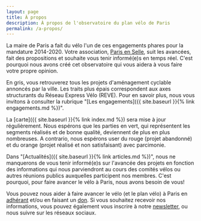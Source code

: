 ```yaml
---
layout: page
title: À propos
description: À propos de l'observatoire du plan vélo de Paris
permalink: /a-propos/
---
```


La maire de Paris a fait du vélo l'un de ces engagements phares pour la mandature 2014-2020. Votre association, [Paris en Selle], suit les avancées, fait des propositions et souhaite vous tenir informé(e)s en temps réel. C'est pourquoi nous avons créé cet observatoire qui vous aidera à vous faire votre propre opinion.

En gris, vous retrouverez tous les projets d'aménagement cyclable annoncés par la ville. Les traits plus épais correspondent aux axes structurants du Réseau Express Vélo (REVE). Pour en savoir plus, nous vous invitons à consulter la rubrique "[Les engagements]({{ site.baseurl }}{% link engagements.md %})".

La [carte]({{ site.baseurl }}{% link index.md %}) sera mise à jour régulièrement. Nous espérons que les parties en vert, qui représentent les segments réalisés et de bonne qualité, deviennent de plus en plus nombreuses. A contrario, nous espérons user du rouge (projet abandonné) et du orange (projet réalisé et non satisfaisant) avec parcimonie.

Dans "[Actualités]({{ site.baseurl }}{% link articles.md %})", nous ne manquerons de vous tenir informé(e)s sur l'avancée des projets en fonction des informations qui nous parviendront au cours des comités vélos ou autres réunions publics auxquelles participent nos membres. C'est pourquoi, pour faire avancer le vélo à Paris, nous avons besoin de vous!

Vous pouvez nous aider à faire avancer le vélo (et le plan vélo) à Paris en [adhérant] et/ou en faisant un [don]. Si vous souhaitez recevoir nos informations, vous pouvez également vous inscrire à notre [newsletter], ou nous suivre sur les réseaux sociaux.

[Paris en Selle]: http://www.parisenselle.fr
[adhérant]: http://www.parisenselle.fr/association-velo/
[newsletter]: http://www.parisenselle.fr/newsletter/
[don]: http://www.parisenselle.fr/faire-un-don/
